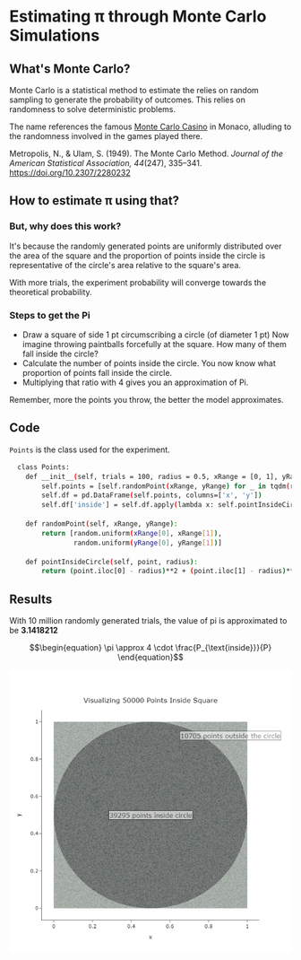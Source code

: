 
# Estimating π through Monte Carlo Simulations

## What's Monte Carlo?
Monte Carlo is a statistical method to estimate the relies on random sampling to generate the probability of outcomes. This relies on randomness to solve deterministic problems.

The name references the famous [Monte Carlo Casino](https://en.wikipedia.org/wiki/Monte_Carlo_Casino) in Monaco, alluding to the randomness involved in the games played there.

Metropolis, N., & Ulam, S. (1949). The Monte Carlo Method. *Journal of the American Statistical Association, 44*(247), 335–341. https://doi.org/10.2307/2280232

## How to estimate π using that?
### But, why does this work?
It's because the randomly generated points are uniformly distributed over the area of the square and the proportion of points inside the circle is representative of the circle's area relative to the square's area.

With more trials, the experiment probability will converge towards the theoretical probability.

### Steps to get the Pi

- Draw a square of side 1 pt circumscribing a circle (of diameter 1 pt)
Now imagine throwing paintballs forcefully at the square. How many of them fall inside the circle?
- Calculate the number of points inside the circle. You now know what proportion of points fall inside the circle.
- Multiplying that ratio with 4 gives you an approximation of Pi.

Remember, more the points you throw, the better the model approximates.

## Code

`Points` is the class used for the experiment.

```bash
  class Points:
    def __init__(self, trials = 100, radius = 0.5, xRange = [0, 1], yRange = [0, 1]):
        self.points = [self.randomPoint(xRange, yRange) for _ in tqdm(range(trials), desc='Generating Points')]
        self.df = pd.DataFrame(self.points, columns=['x', 'y'])
        self.df['inside'] = self.df.apply(lambda x: self.pointInsideCircle(x, radius), axis = 1)
    
    def randomPoint(self, xRange, yRange):
        return [random.uniform(xRange[0], xRange[1]),
                random.uniform(yRange[0], yRange[1])]
    
    def pointInsideCircle(self, point, radius):
        return (point.iloc[0] - radius)**2 + (point.iloc[1] - radius)**2 <= radius**2
```
## Results
With 10 million randomly generated trials, the value of pi is approximated to be __3.1418212__

$$\begin{equation}
\pi \approx 4 \cdot \frac{P_{\text{inside}}}{P}
\end{equation}$$

![Simulation Results for 50000 data points](results/simulation)







